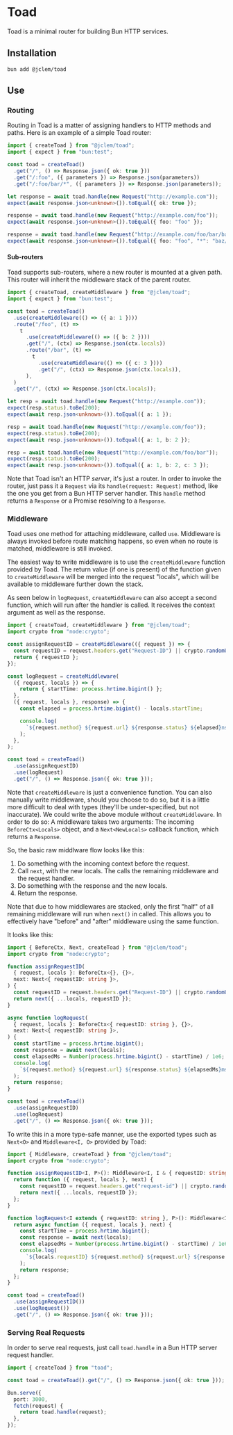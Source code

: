 # Toad

Toad is a minimal router for building Bun HTTP services.

## Installation

```shell
bun add @jclem/toad
```

## Use

### Routing

Routing in Toad is a matter of assigning handlers to HTTP methods and paths.
Here is an example of a simple Toad router:

```ts
import { createToad } from "@jclem/toad";
import { expect } from "bun:test";

const toad = createToad()
  .get("/", () => Response.json({ ok: true }))
  .get("/:foo", ({ parameters }) => Response.json(parameters))
  .get("/:foo/bar/*", ({ parameters }) => Response.json(parameters));

let response = await toad.handle(new Request("http://example.com"));
expect(await response.json<unknown>()).toEqual({ ok: true });

response = await toad.handle(new Request("http://example.com/foo"));
expect(await response.json<unknown>()).toEqual({ foo: "foo" });

response = await toad.handle(new Request("http://example.com/foo/bar/baz/qux"));
expect(await response.json<unknown>()).toEqual({ foo: "foo", "*": "baz/qux" });
```

#### Sub-routers

Toad supports sub-routers, where a new router is mounted at a given path. This router
will inherit the middleware stack of the parent router.

```ts
import { createToad, createMiddleware } from "@jclem/toad";
import { expect } from "bun:test";

const toad = createToad()
  .use(createMiddleware(() => ({ a: 1 })))
  .route("/foo", (t) =>
    t
      .use(createMiddleware(() => ({ b: 2 })))
      .get("/", (ctx) => Response.json(ctx.locals))
      .route("/bar", (t) =>
        t
          .use(createMiddleware(() => ({ c: 3 })))
          .get("/", (ctx) => Response.json(ctx.locals)),
      ),
  )
  .get("/", (ctx) => Response.json(ctx.locals));

let resp = await toad.handle(new Request("http://example.com"));
expect(resp.status).toBe(200);
expect(await resp.json<unknown>()).toEqual({ a: 1 });

resp = await toad.handle(new Request("http://example.com/foo"));
expect(resp.status).toBe(200);
expect(await resp.json<unknown>()).toEqual({ a: 1, b: 2 });

resp = await toad.handle(new Request("http://example.com/foo/bar"));
expect(resp.status).toBe(200);
expect(await resp.json<unknown>()).toEqual({ a: 1, b: 2, c: 3 });
```

Note that Toad isn't an HTTP _server_, it's just a router. In order to invoke
the router, just pass it a `Request` via its `handle(request: Request)` method,
like the one you get from a Bun HTTP server handler. This `handle` method
returns a `Response` or a Promise resolving to a `Response`.

### Middleware

Toad uses one method for attaching middleware, called `use`. Middleware is
always invoked before route matching happens, so even when no route is matched,
middleware is still invoked.

The easiest way to write middleware is to use the `createMiddleware` function
provided by Toad. The return value (if one is present) of the function given to
`createMiddleware` will be merged into the request "locals", which will be
available to middleware further down the stack.

As seen below in `logRequest`, `createMiddleware` can also accept a second
function, which will run after the handler is called. It receives the context
argument as well as the response.

```ts
import { createToad, createMiddleware } from "@jclem/toad";
import crypto from "node:crypto";

const assignRequestID = createMiddleware(({ request }) => {
  const requestID = request.headers.get("Request-ID") || crypto.randomUUID();
  return { requestID };
});

const logRequest = createMiddleware(
  ({ request, locals }) => {
    return { startTime: process.hrtime.bigint() };
  },
  ({ request, locals }, response) => {
    const elapsed = process.hrtime.bigint() - locals.startTime;

    console.log(
      `${request.method} ${request.url} ${response.status} ${elapsed}ns`,
    );
  },
);

const toad = createToad()
  .use(assignRequestID)
  .use(logRequest)
  .get("/", () => Response.json({ ok: true }));
```

Note that `createMiddleware` is just a convenience function. You can also
manually write middleware, should you choose to do so, but it is a little more
difficult to deal with types (they'll be under-specified, but not inaccurate).
We could write the above module without `createMiddleware`. In order to do so: A
middleware takes two arguments: The incoming `BeforeCtx<Locals>` object, and a
`Next<NewLocals>` callback function, which returns a `Response`.

So, the basic raw middlware flow looks like this:

1. Do something with the incoming context before the request.
2. Call `next`, with the new locals. The calls the remaining middleware and the
   request handler.
3. Do something with the response and the new locals.
4. Return the response.

Note that due to how middlewares are stacked, only the first "half" of all
remaining middleware will run when `next()` in called. This allows you to
effectively have "before" and "after" middleware using the same function.

It looks like this:

```ts
import { BeforeCtx, Next, createToad } from "@jclem/toad";
import crypto from "node:crypto";

function assignRequestID(
  { request, locals }: BeforeCtx<{}, {}>,
  next: Next<{ requestID: string }>,
) {
  const requestID = request.headers.get("Request-ID") || crypto.randomUUID();
  return next({ ...locals, requestID });
}

async function logRequest(
  { request, locals }: BeforeCtx<{ requestID: string }, {}>,
  next: Next<{ requestID: string }>,
) {
  const startTime = process.hrtime.bigint();
  const response = await next(locals);
  const elapsedMs = Number(process.hrtime.bigint() - startTime) / 1e6;
  console.log(
    `${request.method} ${request.url} ${response.status} ${elapsedMs}ms`,
  );
  return response;
}

const toad = createToad()
  .use(assignRequestID)
  .use(logRequest)
  .get("/", () => Response.json({ ok: true }));
```

To write this in a more type-safe manner, use the exported types such as
`Next<O>` and `Middleware<I, O>` provided by Toad:

```ts
import { Middleware, createToad } from "@jclem/toad";
import crypto from "node:crypto";

function assignRequestID<I, P>(): Middleware<I, I & { requestID: string }, P> {
  return function ({ request, locals }, next) {
    const requestID = request.headers.get("request-id") || crypto.randomUUID();
    return next({ ...locals, requestID });
  };
}

function logRequest<I extends { requestID: string }, P>(): Middleware<I, I, P> {
  return async function ({ request, locals }, next) {
    const startTime = process.hrtime.bigint();
    const response = await next(locals);
    const elapsedMs = Number(process.hrtime.bigint() - startTime) / 1e6;
    console.log(
      `${locals.requestID} ${request.method} ${request.url} ${response.status} ${elapsedMs}ms`,
    );
    return response;
  };
}

const toad = createToad()
  .use(assignRequestID())
  .use(logRequest())
  .get("/", () => Response.json({ ok: true }));
```

### Serving Real Requests

In order to serve real requests, just call `toad.handle` in a Bun HTTP server
request handler.

```ts
import { createToad } from "toad";

const toad = createToad().get("/", () => Response.json({ ok: true }));

Bun.serve({
  port: 3000,
  fetch(request) {
    return toad.handle(request);
  },
});
```
